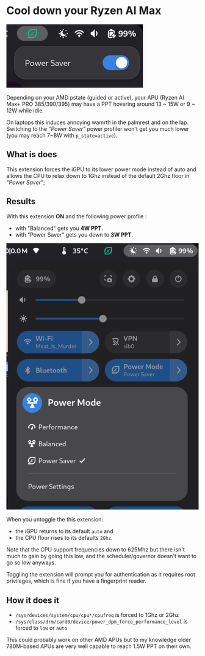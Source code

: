 # Cool down your Ryzen AI Max

![Screenshot](./screenshot.png)

Depending on your AMD pstate (guided or active), your APU (Ryzen AI Max+ PRO 385/390/395) may have a PPT hovering around 13 ~ 15W or 9 ~ 12W while idle. 

On laptops this induces annoying wamrth in the palmrest and on the lap. 
Switching to the _"Power Saver"_ power profiler won't get you much lower (you may reach 7~8W with `p_state=active`).

## What is does

This extension forces the iGPU to its lower power mode instead of auto and allows the CPU to relax down to 1Ghz instead of the default 2Ghz floor in _"Power Saver"_;

## Results

With this extension **ON** and the following power profile : 
- with "Balanced" gets you **4W PPT**.
- with "Power Saver" gets you down to **3W PPT**.

![Screenshot](./screenshot-ppd.png)

When you untoggle the this extension: 
- the iGPU returns to its default `auto` and 
- the CPU floor rises to its defaults `2Ghz`.

Note that the CPU support frequencies down to 625Mhz but there isn't much to gain by going this low, and the scheduler/governor doesn't want to go so low anyways.

Toggling the extension will prompt you for authentication as it requires root privileges, which is fine if you have a fingerprint reader.

## How it does it

- `/sys/devices/system/cpu/cpu*/cpufreq` is forced to 1Ghz or 2Ghz
- `/sys/class/drm/card0/device/power_dpm_force_performance_level` is forced to `low` or `auto` 

This could probably work on other AMD APUs but to my knowledge older 780M-based APUs are very well capable to reach 1.5W PPT on their own. 

